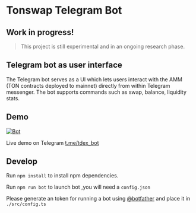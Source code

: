 # Tonswap Telegram Bot 

## Work in progress!

> This project is still experimental and in an ongoing research phase.

## Telegram bot as user interface

The Telegram bot serves as a UI which lets users interact with the AMM (TON contracts deployed to mainnet) directly from within Telegram messenger. The bot supports commands such as swap, balance, liquidity stats.

## Demo

[![Bot](https://i.ibb.co/cDtCYFd/Group-25.png)](https://drive.google.com/file/d/1m3QnCtsUbTdbuAq2_Y7D2l1tr-6kibM2/view?usp=sharing)

Live demo on Telegram [t.me/tdex_bot](https://t.me/tdex_bot)

## Develop

Run `npm install` to install npm dependencies.

Run `npm run bot` to launch bot ,you will need a `config.json`

Please generate an token for running a bot using [@botfather](https://t.me/BotFather) and place it in `./src/config.ts`
